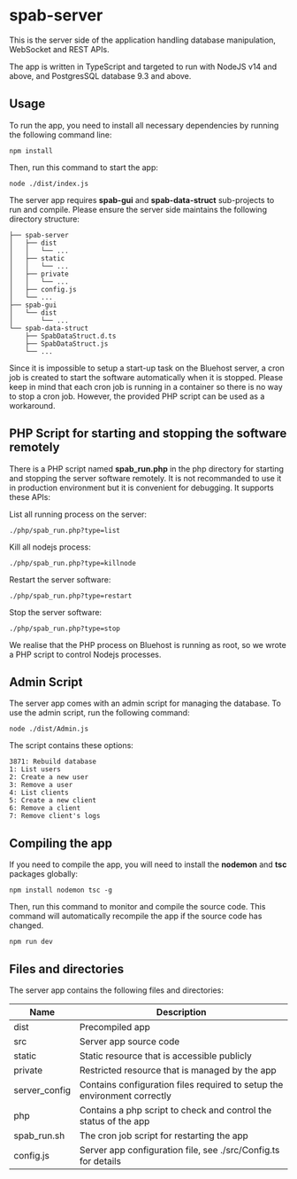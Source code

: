 # spab-server
This is the server side of the application handling database manipulation, WebSocket and REST APIs. 

The app is written in TypeScript and targeted to run with NodeJS v14 and above, and PostgresSQL database 9.3 and above.


## Usage
To run the app, you need to install all necessary dependencies by running the following command line:
```
npm install
```
Then, run this command to start the app:
```
node ./dist/index.js
```
The server app requires **spab-gui** and **spab-data-struct** sub-projects to run and compile. Please ensure the server side maintains the following directory structure:  
```
├── spab-server  
│   ├── dist  
│   │   └── ...  
│   ├── static  
│   │   └── ...  
│   ├── private  
│   │   └── ...  
│   ├── config.js  
│   └── ...  
├── spab-gui  
│   └── dist  
│       └── ...  
└── spab-data-struct  
    ├── SpabDataStruct.d.ts  
    ├── SpabDataStruct.js  
    └── ...  
```

Since it is impossible to setup a start-up task on the Bluehost server, a cron job is created to start the software automatically when it is stopped. Please keep in mind that each cron job is running in a container so there is no way to stop a cron job. However, the provided PHP script can be used as a workaround.

## PHP Script for starting and stopping the software remotely
There is a PHP script named **spab_run.php** in the php directory for starting and stopping the server software remotely. It is not recommanded to use it in production environment but it is convenient for debugging. It supports these APIs:
 
List all running process on the server:
```
./php/spab_run.php?type=list
```

Kill all nodejs process:
```
./php/spab_run.php?type=killnode
```

Restart the server software:
```
./php/spab_run.php?type=restart
```

Stop the server software:
```
./php/spab_run.php?type=stop
```
We realise that the PHP process on Bluehost is running as root, so we wrote a PHP script to control Nodejs processes.


## Admin Script
The server app comes with an admin script for managing the database. To use the admin script, run the following command:
```
node ./dist/Admin.js
```

The script contains these options:
```
3871: Rebuild database
1: List users
2: Create a new user
3: Remove a user
4: List clients
5: Create a new client
6: Remove a client
7: Remove client's logs
```



## Compiling the app
If you need to compile the app, you will need to install the **nodemon** and **tsc** packages globally:
```
npm install nodemon tsc -g
```
Then, run this command to monitor and compile the source code. This command will automatically recompile the app if the source code has changed.
```
npm run dev
```


## Files and directories
The server app contains the following files and directories:

| Name | Description |
| - | - |
| dist          | Precompiled app |
| src           | Server app source code |
| static        | Static resource that is accessible publicly |
| private       | Restricted resource that is managed by the app |
| server_config | Contains configuration files required to setup the environment correctly |
| php           | Contains a php script to check and control the status of the app |
| spab_run.sh   | The cron job script for restarting the app |
| config.js     | Server app configuration file, see ./src/Config.ts for details |

